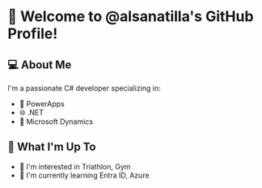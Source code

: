 # 👋 Welcome to @alsanatilla's GitHub Profile!

## 💻 About Me

I'm a passionate C# developer specializing in:
- 🔷 PowerApps
- 🌐 .NET
- 🔧 Microsoft Dynamics

## 🚀 What I'm Up To

- 👀 I'm interested in Triathlon, Gym
- 🌱 I'm currently learning Entra ID, Azure
